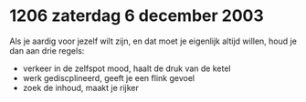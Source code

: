# 1206 zaterdag 6 december 2003
Als je aardig voor jezelf wilt zijn, en dat moet je eigenlijk altijd willen, houd je dan aan drie regels:

- verkeer in de zelfspot mood, haalt de druk van de ketel
- werk gediscplineerd, geeft je een flink gevoel
- zoek de inhoud, maakt je rijker